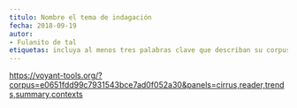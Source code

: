 ```yaml
---
titulo: Nombre el tema de indagación
fecha: 2018-09-19
autor:
- Fulanito de tal 
etiquetas: incluya al menos tres palabras clave que describan su corpus
---
```




https://voyant-tools.org/?corpus=e0651fdd99c7931543bce7ad0f052a30&panels=cirrus,reader,trends,summary,contexts
